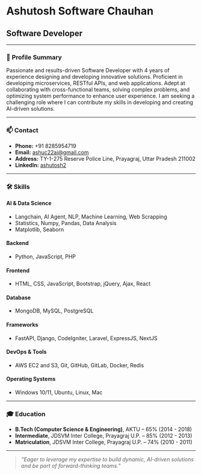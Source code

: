 # Ashutosh Software Chauhan

## Software Developer

---

### 👤 **Profile Summary**

Passionate and results-driven Software Developer with 4 years of experience designing and developing innovative solutions. Proficient in developing microservices, RESTful APIs, and web applications. Adept at collaborating with cross-functional teams, solving complex problems, and optimizing system performance to enhance user experience. I am seeking a challenging role where I can contribute my skills in developing and creating AI-driven solutions.

---

### 📫 **Contact**

- **Phone:** +91 8285954719  
- **Email:** ashuc22ai@gmail.com  
- **Address:** TY-1-275 Reserve Police Line, Prayagraj, Uttar Pradesh 211002  
- **LinkedIn:** [ashutosh2](https://www.linkedin.com/in/ashutosh2)  

---

### 🛠️ **Skills**

#### **AI & Data Science**
- Langchain, AI Agent, NLP, Machine Learning, Web Scrapping
- Statistics, Numpy, Pandas, Data Analysis
- Matplotlib, Seaborn

#### **Backend**
- Python, JavaScript, PHP

#### **Frontend**
- HTML, CSS, JavaScript, Bootstrap, jQuery, Ajax, React

#### **Database**
- MongoDB, MySQL, PostgreSQL

#### **Frameworks**
- FastAPI, Django, CodeIgniter, Laravel, ExpressJS, NextJS

#### **DevOps & Tools**
- AWS EC2 and S3, Git, GitHub, GitLab, Docker, Redis

#### **Operating Systems**
- Windows 10/11, Ubuntu, Linux, Mac

---

### 🎓 **Education**

- **B.Tech (Computer Science & Engineering)**, AKTU – 65% (2014 - 2018)
- **Intermediate**, JDSVM Inter College, Prayagraj U.P. – 85% (2012 - 2013)
- **Matriculation**, JDSVM Inter College, Prayagraj U.P. – 74% (2010 - 2011)

---

> _“Eager to leverage my expertise to build dynamic, AI-driven solutions and be part of forward-thinking teams.”_
